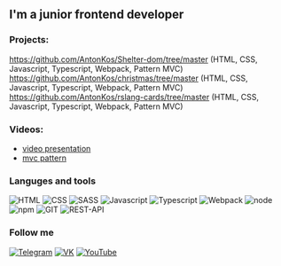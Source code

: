 ## I'm a junior frontend developer

<!-- **[My CV](https://antonkos.github.io/CV/)** -->

### Projects:

https://github.com/AntonKos/Shelter-dom/tree/master (HTML, CSS, Javascript, Typescript, Webpack, Pattern MVC)
https://github.com/AntonKos/christmas/tree/master (HTML, CSS, Javascript, Typescript, Webpack, Pattern MVC)
https://github.com/AntonKos/rslang-cards/tree/master (HTML, CSS, Javascript, Typescript, Webpack, Pattern MVC)

### Videos:

<!-- YOUTUBE:START -->
- [video presentation](https://www.youtube.com/watch?v=VK9WFAz_X4U)
- [mvc pattern](https://www.youtube.com/watch?v=m3zlQUbQOrs)
<!-- YOUTUBE:END -->

### Languges and tools

![HTML](https://img.shields.io/badge/HTML-090909?style=for-the-badge&logo=html5)
![CSS](https://img.shields.io/badge/CSS-090909?style=for-the-badge&logo=css3)
![SASS](https://img.shields.io/badge/SASS-090909?style=for-the-badge&logo=SASS)
![Javascript](https://img.shields.io/badge/Javascript-090909?style=for-the-badge&logo=javascript)
![Typescript](https://img.shields.io/badge/Typescript-090909?style=for-the-badge&logo=typescript)
![Webpack](https://img.shields.io/badge/Webpack-090909?style=for-the-badge&logo=webpack)
![node](https://img.shields.io/badge/node-090909?style=for-the-badge&logo=Node.js)
![npm](https://img.shields.io/badge/npm-090909?style=for-the-badge&logo=npm)
![GIT](https://img.shields.io/badge/GIT-090909?style=for-the-badge&logo=git)
![REST-API](https://img.shields.io/badge/REST-090909?style=for-the-badge&logo=rest-api)

### Follow me

[![Telegram](https://img.shields.io/badge/telegram-090909?style=for-the-badge&logo=telegram)](https://t.me/AntonKos88)
[![VK](https://img.shields.io/badge/VK-090909?style=for-the-badge&logo=vk&logoColor=4680c2)](https://vk.com/id4741346)
[![YouTube](https://img.shields.io/badge/YouTube-090909?style=for-the-badge&logo=youtube&logoColor=FF0000)](https://www.youtube.com/channel/UCsjO9YsAMI66ZWjhhr451ig)
